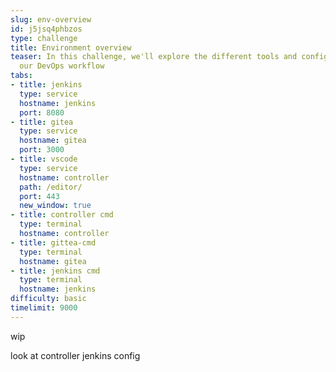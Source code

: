 ```yaml
---
slug: env-overview
id: j5jsq4phbzos
type: challenge
title: Environment overview
teaser: In this challenge, we'll explore the different tools and configurations in
  our DevOps workflow
tabs:
- title: jenkins
  type: service
  hostname: jenkins
  port: 8080
- title: gitea
  type: service
  hostname: gitea
  port: 3000
- title: vscode
  type: service
  hostname: controller
  path: /editor/
  port: 443
  new_window: true
- title: controller cmd
  type: terminal
  hostname: controller
- title: gittea-cmd
  type: terminal
  hostname: gitea
- title: jenkins cmd
  type: terminal
  hostname: jenkins
difficulty: basic
timelimit: 9000
---
```

wip

look at controller jenkins config